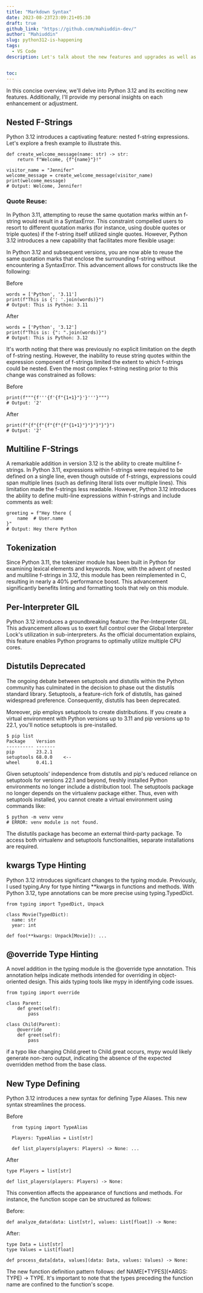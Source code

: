 ```yaml
---
title: "Markdown Syntax"
date: 2023-08-23T23:09:21+05:30
draft: true
github_link: "https://github.com/mahiuddin-dev/"
author: "Mahiuddin"
slug: python312-is-happening
tags:
  - VS Code
description: Let's talk about the new features and upgrades as well as the deprecations in the new Python3.12..


toc: 
---
```

In this concise overview, we'll delve into Python 3.12 and its exciting new features. Additionally, I'll provide my personal insights on each enhancement or adjustment.

<!--more-->

## Nested F-Strings

Python 3.12 introduces a captivating feature: nested f-string expressions. Let's explore a fresh example to illustrate this.

```
def create_welcome_message(name: str) -> str:
    return f"Welcome, {f"{name}"}!"

visitor_name = "Jennifer"
welcome_message = create_welcome_message(visitor_name)
print(welcome_message)
# Output: Welcome, Jennifer!

```

### Quote Reuse: 
In Python 3.11, attempting to reuse the same quotation marks within an f-string would result in a SyntaxError. This constraint compelled users to resort to different quotation marks (for instance, using double quotes or triple quotes) if the f-string itself utilized single quotes. However, Python 3.12 introduces a new capability that facilitates more flexible usage:

In Python 3.12 and subsequent versions, you are now able to reuse the same quotation marks that enclose the surrounding f-string without encountering a SyntaxError. This advancement allows for constructs like the following:

Before

```
words = ['Python', '3.11']
print(f"This is {': '.join(words)}")
# Output: This is Python: 3.11

```

After

```
words = ['Python', '3.12']
print(f"This is: {": ".join(words)}")
# Output: This is Python: 3.12

```

It's worth noting that there was previously no explicit limitation on the depth of f-string nesting. However, the inability to reuse string quotes within the expression component of f-strings limited the extent to which f-strings could be nested. Even the most complex f-string nesting prior to this change was constrained as follows:

Before

```
print(f"""{f'''{f'{f"{1+1}"}'}'''}""")
# Output: '2'

```

After

```
print(f"{f"{f"{f"{f"{f"{1+1}"}"}"}"}"}")
# Output: '2'

```

## Multiline F-Strings

A remarkable addition in version 3.12 is the ability to create multiline f-strings. In Python 3.11, expressions within f-strings were required to be defined on a single line, even though outside of f-strings, expressions could span multiple lines (such as defining literal lists over multiple lines). This limitation made the f-strings less readable. However, Python 3.12 introduces the ability to define multi-line expressions within f-strings and include comments as well:

```
greeting = f"Hey there {
    name  # User.name
}"
# Output: Hey there Python

```

## Tokenization

Since Python 3.11, the tokenizer module has been built in Python for examining lexical elements and keywords. Now, with the advent of nested and multiline f-strings in 3.12, this module has been reimplemented in C, resulting in nearly a 40% performance boost. This advancement significantly benefits linting and formatting tools that rely on this module.

## Per-Interpreter GIL

Python 3.12 introduces a groundbreaking feature: the Per-Interpreter GIL. This advancement allows us to exert full control over the Global Interpreter Lock's utilization in sub-interpreters. As the official documentation explains, this feature enables Python programs to optimally utilize multiple CPU cores.

## Distutils Deprecated

The ongoing debate between setuptools and distutils within the Python community has culminated in the decision to phase out the distutils standard library. Setuptools, a feature-rich fork of distutils, has gained widespread preference. Consequently, distutils has been deprecated.

Moreover, pip employs setuptools to create distributions. If you create a virtual environment with Python versions up to 3.11 and pip versions up to 22.1, you'll notice setuptools is pre-installed.

```
$ pip list
Package    Version
---------- -------
pip        23.2.1
setuptools 68.0.0    <--
wheel      0.41.1

```

Given setuptools' independence from distutils and pip's reduced reliance on setuptools for versions 22.1 and beyond, freshly installed Python environments no longer include a distribution tool. The setuptools package no longer depends on the virtualenv package either. Thus, even with setuptools installed, you cannot create a virtual environment using commands like:

```
$ python -m venv venv
# ERROR: venv module is not found.

```

The distutils package has become an external third-party package. To access both virtualenv and setuptools functionalities, separate installations are required.

## kwargs Type Hinting

Python 3.12 introduces significant changes to the typing module. Previously, I used typing.Any for type hinting **kwargs in functions and methods. With Python 3.12, type annotations can be more precise using typing.TypedDict.

```
from typing import TypedDict, Unpack

class Movie(TypedDict):
  name: str
  year: int

def foo(**kwargs: Unpack[Movie]): ...

```

## @override Type Hinting

A novel addition in the typing module is the @override type annotation. This annotation helps indicate methods intended for overriding in object-oriented design. This aids typing tools like mypy in identifying code issues.

```
from typing import override

class Parent:
    def greet(self):
        pass

class Child(Parent):
    @override
    def greet(self):
        pass

```

if a typo like changing Child.greet to Child.great occurs, mypy would likely generate non-zero output, indicating the absence of the expected overridden method from the base class.

## New Type Defining

Python 3.12 introduces a new syntax for defining Type Aliases. This new syntax streamlines the process.

Before

```
  from typing import TypeAlias

  Players: TypeAlias = List[str]

  def list_players(players: Players) -> None: ...

```

After

```
type Players = list[str]

def list_players(players: Players) -> None:

```

This convention affects the appearance of functions and methods. For instance, the function scope can be structured as follows:

Before:

```
def analyze_data(data: List[str], values: List[float]) -> None:
```

After:
```
type Data = List[str]
type Values = List[float]

def process_data[data, values](data: Data, values: Values) -> None:
```

The new function definition pattern follows: def NAME[*TYPES](*ARGS: TYPE) -> TYPE. It's important to note that the types preceding the function name are confined to the function's scope.